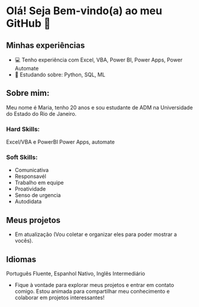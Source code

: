 # Olá! Seja Bem-vindo(a) ao meu GitHub 👋

## Minhas experiências
- 💻 Tenho experiência com Excel, VBA, Power BI, Power Apps, Power Automate
- 📖 Estudando sobre: Python, SQL, ML
## Sobre mim:
Meu nome é Maria, tenho 20 anos e sou estudante de ADM na Universidade do Estado do Rio de Janeiro.

### Hard Skills:
Excel/VBA e PowerBI
Power Apps, automate


### Soft Skills:
- Comunicativa
- Responsavél
- Trabalho em equipe
- Proatividade
- Senso de urgencia
- Autodidata

  
## Meus projetos
 - Em atualização (Vou coletar e organizar eles para poder mostrar a vocês).

## Idiomas

Português Fluente, Espanhol Nativo, Inglês Intermediário

- Fique à vontade para explorar meus projetos e entrar em contato comigo. Estou animada para compartilhar meu conhecimento e colaborar em projetos interessantes!

